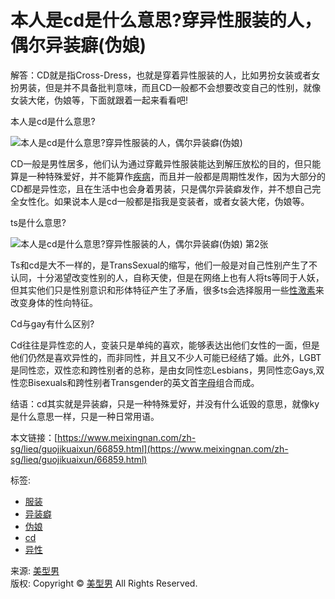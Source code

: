 # 本人是cd是什么意思?穿异性服装的人，偶尔异装癖(伪娘)

解答：CD就是指Cross-Dress，也就是穿着异性服装的人，比如男扮女装或者女扮男装，但是并不具备批判意味，而且CD一般都不会想要改变自己的性别，就像女装大佬，伪娘等，下面就跟着一起来看看吧!

本人是cd是什么意思?

![本人是cd是什么意思?穿异性服装的人，偶尔异装癖(伪娘)](https://i2.meixingnan.com/c5deff1b7a804511d3/cad6f6/938ca44d/c2c1a50f6f9e0748c831.jpg)

CD一般是男性居多，他们认为通过穿戴异性服装能达到解压放松的目的，但只能算是一种特殊爱好，并不能算作[疾病](https://www.meixingnan.com/zh-sg/tags-7126-0.html)，而且并一般都是周期性发作，因为大部分的CD都是异性恋，且在生活中也会身着男装，只是偶尔异装癖发作，并不想自己完全女性化。如果说本人是cd一般都是指我是变装者，或者女装大佬，伪娘等。

ts是什么意思?

![本人是cd是什么意思?穿异性服装的人，偶尔异装癖(伪娘) 第2张](https://i3.meixingnan.com/c5deff1b7a804511d3/cad6f6/938ca44e/96c2e61778c15040d73a.jpg)

Ts和cd是大不一样的，是TransSexual的缩写，他们一般是对自己性别产生了不认同，十分渴望改变性别的人，自称天使，但是在网络上也有人将ts等同于人妖，但其实他们只是性别意识和形体特征产生了矛盾，很多ts会选择服用一些[性激素](https://www.meixingnan.com/zh-sg/tags-7938-0.html)来改变身体的性向特征。

Cd与gay有什么区别?

Cd往往是异性恋的人，变装只是单纯的喜欢，能够表达出他们女性的一面，但是他们仍然是喜欢异性的，而非同性，并且又不少人可能已经结了婚。此外，LGBT是同性恋，双性恋和跨性别者的总称，是由女同性恋Lesbians，男同性恋Gays,双性恋Bisexuals和跨性别者Transgender的英文首[字母](https://www.meixingnan.com/zh-sg/tags-7076-0.html)组合而成。

结语：cd其实就是异装癖，只是一种特殊爱好，并没有什么诋毁的意思，就像ky是什么意思一样，只是一种日常用语。

本文链接：[https://www.meixingnan.com/zh-sg/lieq/guojikuaixun/66859.html](https://www.meixingnan.com/zh-sg/lieq/guojikuaixun/66859.html)

标签: 
- [服装](https://www.meixingnan.com/zh-sg/tags-2805-0.html)
- [异装癖](https://www.meixingnan.com/zh-sg/tags-34629-0.html)
- [伪娘](https://www.meixingnan.com/zh-sg/tags-34631-0.html)
- [cd](https://www.meixingnan.com/zh-sg/tags-34630-0.html)
- [异性](https://www.meixingnan.com/zh-sg/tags-4142-0.html)

来源: [美型男](https://www.meixingnan.com/zh-sg/)  
版权: Copyright © [美型男](https://www.meixingnan.com/zh-sg/) All Rights Reserved.
<!-- tcd_original_link https://www.meixingnan.com/zh-sg/lieq/guojikuaixun/66859.html -->
